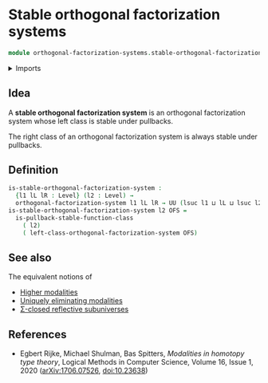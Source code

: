# Stable orthogonal factorization systems

```agda
module orthogonal-factorization-systems.stable-orthogonal-factorization-systems where
```

<details><summary>Imports</summary>

```agda
open import foundation.dependent-pair-types
open import foundation.universe-levels

open import orthogonal-factorization-systems.function-classes
open import orthogonal-factorization-systems.orthogonal-factorization-systems
```

</details>

## Idea

A **stable orthogonal factorization system** is an orthogonal factorization
system whose left class is stable under pullbacks.

The right class of an orthogonal factorization system is always stable under
pullbacks.

## Definition

```agda
is-stable-orthogonal-factorization-system :
  {l1 lL lR : Level} (l2 : Level) →
  orthogonal-factorization-system l1 lL lR → UU (lsuc l1 ⊔ lL ⊔ lsuc l2)
is-stable-orthogonal-factorization-system l2 OFS =
  is-pullback-stable-function-class
    ( l2)
    ( left-class-orthogonal-factorization-system OFS)
```

## See also

The equivalent notions of

- [Higher modalities](orthogonal-factorization-systems.higher-modalities.md)
- [Uniquely eliminating modalities](orthogonal-factorization-systems.uniquely-eliminating-modalities.md)
- [Σ-closed reflective subuniverses](orthogonal-factorization-systems.sigma-closed-reflective-subuniverses.md)

## References

- Egbert Rijke, Michael Shulman, Bas Spitters, _Modalities in homotopy type
  theory_, Logical Methods in Computer Science, Volume 16, Issue 1, 2020
  ([arXiv:1706.07526](https://arxiv.org/abs/1706.07526),
  [doi:10.23638](https://doi.org/10.23638/LMCS-16%281%3A2%292020))
